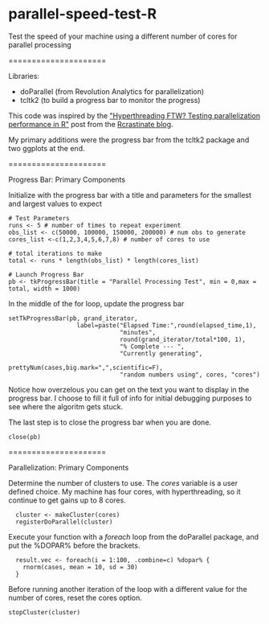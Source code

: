 parallel-speed-test-R
=====================

Test the speed of your machine using a different number of cores for parallel processing

=====================

Libraries:
 - doParallel (from Revolution Analytics for parallelization)
 - tcltk2 (to build a progress bar to monitor the progress)

This code was inspired by the <a href="http://rcrastinate.blogspot.com/2014/03/hyperthreading-ftw-testing.html">"Hyperthreading FTW? Testing parallelization performance in R"</a> post from the <a href="http://rcrastinate.blogspot.com/">Rcrastinate blog</a>.

My primary additions were the progress bar from the tcltk2 package and two ggplots at the end.

=====================

Progress Bar: Primary Components

Initialize with the progress bar with a title and parameters for the smallest and largest values to expect

    # Test Parameters
    runs <- 5 # number of times to repeat experiment
    obs_list <- c(50000, 100000, 150000, 200000) # num obs to generate
    cores_list <-c(1,2,3,4,5,6,7,8) # number of cores to use

    # total iterations to make
    total <- runs * length(obs_list) * length(cores_list)

    # Launch Progress Bar
    pb <- tkProgressBar(title = "Parallel Processing Test", min = 0,max = total, width = 1000)
    
In the middle of the for loop, update the progress bar

    setTkProgressBar(pb, grand_iterator, 
                       label=paste("Elapsed Time:",round(elapsed_time,1),
                                   "minutes",
                                   round(grand_iterator/total*100, 1),
                                   "% Complete --- ",
                                   "Currently generating",
                                   prettyNum(cases,big.mark=",",scientific=F),
                                   "random numbers using", cores, "cores")

Notice how overzelous you can get on the text you want to display in the progress bar.  I choose to fill it full of info for initial debugging purposes to see where the algoritm gets stuck.

The last step is to close the progress bar when you are done.

    close(pb)
    
=====================

Parallelization:  Primary Components

Determine the number of clusters to use.  The <i>cores</i> variable is a user defined choice.  My machine has four cores, with hyperthreading, so it continue to get gains up to 8 cores.

      cluster <- makeCluster(cores)
      registerDoParallel(cluster)
      
Execute your function with a <i>foreach</i> loop from the doParallel package, and put the %DOPAR% before the brackets.

      result.vec <- foreach(i = 1:100, .combine=c) %dopar% {
        rnorm(cases, mean = 10, sd = 30)
      }

Before running another iteration of the loop with a different value for the number of cores, reset the cores option.

    stopCluster(cluster)
